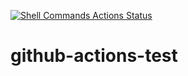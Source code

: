 [![Shell Commands Actions Status](https://github.com/nvenkatapavan/github-actions-test/badge.svg)](https://github.com/nvenkatapavan/github-actions-test/actions)
# github-actions-test
